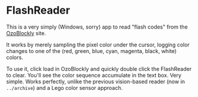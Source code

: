 # FlashReader

This is a very simply (Windows, sorry) app to read "flash codes" from the [OzoBlockly](http://ozoblockly.com) site.

It works by merely sampling the pixel color under the cursor, logging color changes to one of the (red, green, blue, cyan, magenta, black, white) colors.

To use it, click load in OzoBlockly and quickly double click the FlashReader to clear. You'll see the color sequence accumulate in the text box. Very simple. Works perfectly, unlike the previous vision-based reader (now in `../archive`) and a Lego color sensor approach.
